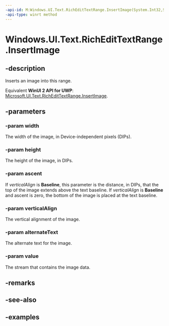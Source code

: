 ```yaml
---
-api-id: M:Windows.UI.Text.RichEditTextRange.InsertImage(System.Int32,System.Int32,System.Int32,Windows.UI.Text.VerticalCharacterAlignment,System.String,Windows.Storage.Streams.IRandomAccessStream)
-api-type: winrt method
---
```


<!-- Method syntax.
public void RichEditTextRange.InsertImage(Int32 width, Int32 height, Int32 ascent, VerticalCharacterAlignment verticalAlign, String alternateText, IRandomAccessStream value)
-->

# Windows.UI.Text.RichEditTextRange.InsertImage

## -description

Inserts an image into this range.

Equivalent **WinUI 2 API for UWP**: [Microsoft.UI.Text.RichEditTextRange.InsertImage](/windows/winui/api/microsoft.ui.text.richedittextrange.insertimage).

## -parameters
### -param width

The width of the image, in Device-independent pixels (DIPs).

### -param height

The height of the image, in DIPs.

### -param ascent

If _verticalAlign_ is **Baseline**, this parameter is the distance, in DIPs, that the top of the image extends above the text baseline. If _verticalAlign_ is **Baseline** and ascent is zero, the bottom of the image is placed at the text baseline.

### -param verticalAlign

The vertical alignment of the image.

### -param alternateText

The alternate text for the image.

### -param value

The stream that contains the image data.

## -remarks

## -see-also

## -examples

